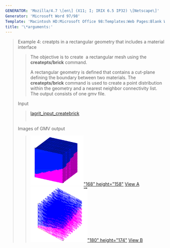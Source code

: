 ```yaml
---
GENERATOR: 'Mozilla/4.7 \[en\] (X11; I; IRIX 6.5 IP32) \[Netscape\]'
Generator: 'Microsoft Word 97/98'
Template: 'Macintosh HD:Microsoft Office 98:Templates:Web Pages:Blank Web Page'
title: '\*arguments:'
---
```


> Example 4: creatpts in a rectangular geometry that includes a material
> interface
>
> > The objective is to create  a rectangular mesh using the
> > **createpts/brick** command.
> >
> > A rectangular geometry is defined that contains a cut-plane defining
> > the boundary between two materials. The **createpts/brick** command
> > is used to create a point distribution within the geometry and a
> > nearest neighbor connectivity list. The output consists of one gmv
> > file.
>
> Input     
>
> > [lagrit\_input\_createbrick](../input_output/lagrit_input_createbrick)\
> >  
>
> Images of GMV output
>
> > [![](image/image4tn.gif)"168"
> > height="158"](image/image4a.gif) [View A](image/image4a.gif)    
> > [![](image/image4btn.gif)"180"
> > height="174"](image/image4b.gif) [View B](image/image4b.gif)
